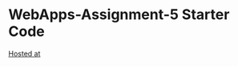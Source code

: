 # WebApps-Assignment-5 Starter Code
[Hosted at](https://44-563-webapps-f21.github.io/webapps-s21-assignment-5-sanhith693/)
